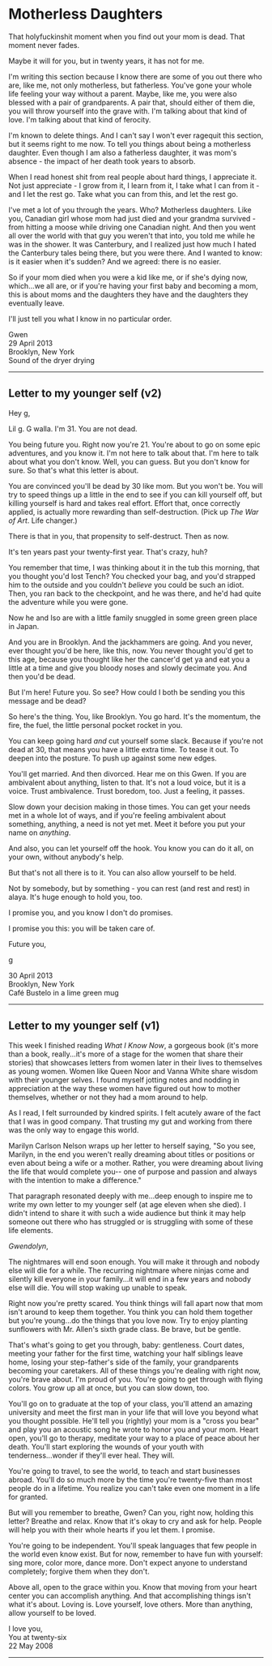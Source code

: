 Motherless Daughters
====================

That holyfuckinshit moment when you find out your mom is dead. That moment never fades.

Maybe it will for you, but in twenty years, it has not for me.

I'm writing this section because I know there are some of you out there who are, like me, not only motherless, but fatherless. You've gone your whole life feeling your way without a parent. Maybe, like me, you were also blessed with a pair of grandparents. A pair that, should either of them die, you will throw yourself into the grave with. I'm talking about that kind of love. I'm talking about that kind of ferocity.

I'm known to delete things. And I can't say I won't ever ragequit this section, but it seems right to me now. To tell you things about being a motherless daughter. Even though I am also a fatherless daughter, it was mom's absence - the impact of her death took years to absorb.

When I read honest shit from real people about hard things, I appreciate it. Not just appreciate - I grow from it, I learn from it, I take what I can from it - and I let the rest go. Take what you can from this, and let the rest go. 

I've met a lot of you through the years. Who? Motherless daughters. Like you, Canadian girl whose mom had just died and your grandma survived - from hitting a moose while driving one Canadian night. And then you went all over the world with that guy you weren't that into, you told me while he was in the shower. It was Canterbury, and I realized just how much I hated the Canterbury tales being there, but you were there. And I wanted to know: is it easier when it's sudden? And we agreed: there is no easier.

So if your mom died when you were a kid like me, or if she's dying now, which...we all are, or if you're having your first baby and becoming a mom, this is about moms and the daughters they have and the daughters they eventually leave.

I'll just tell you what I know in no particular order.

Gwen <br />
29 April 2013 <br />
Brooklyn, New York <br />
Sound of the dryer drying <br />

<hr />

Letter to my younger self (v2)
------------------------------

Hey g,

Lil g. G walla. I'm 31. You are not dead.

You being future you. Right now you're 21. You're about to go on some epic adventures, and you know it. I'm not here to talk about that. I'm here to talk about what you don't know. Well, you can guess. But you don't know for sure. So that's what this letter is about.

You are convinced you'll be dead by 30 like mom. But you won't be. You will try to speed things up a little in the end to see if you can kill yourself off, but killing yourself is hard and takes real effort. Effort that, once correctly applied, is actually more rewarding than self-destruction. (Pick up _The War of Art_. Life changer.)

There is that in you, that propensity to self-destruct. Then as now. 

It's ten years past your twenty-first year. That's crazy, huh?

You remember that time, I was thinking about it in the tub this morning, that you thought you'd lost Tench? You checked your bag, and you'd strapped him to the outside and you couldn't _believe_ you could be such an idiot. Then, you ran back to the checkpoint, and he was there, and he'd had quite the adventure while you were gone.

Now he and Iso are with a little family snuggled in some green green place in Japan. 

And you are in Brooklyn. And the jackhammers are going. And you never, ever thought you'd be here, like this, now. You never thought you'd get to this age, because you thought like her the cancer'd get ya and eat you a little at a time and give you bloody noses and slowly decimate you. And then you'd be dead.

But I'm here! Future you. So see? How could I both be sending you this message and be dead?

So here's the thing. You, like Brooklyn. You go hard. It's the momentum, the fire, the fuel, the little personal pocket rocket in you. 

You can keep going hard _and_ cut yourself some slack. Because if you're not dead at 30, that means you have a little extra time. To tease it out. To deepen into the posture. To push up against some new edges.

You'll get married. And then divorced. Hear me on this Gwen. If you are ambivalent about anything, listen to that. It's not a loud voice, but it is a voice. Trust ambivalence. Trust boredom, too. Just a feeling, it passes.

Slow down your decision making in those times. You can get your needs met in a whole lot of ways, and if you're feeling ambivalent about something, anything, a need is not yet met. Meet it before you put your name on _anything_.

And also, you can let yourself off the hook. You know you can do it all, on your own, without anybody's help.

But that's not all there is to it. You can also allow yourself to be held.

Not by somebody, but by something - you can rest (and rest and rest) in alaya. It's huge enough to hold you, too.

I promise you, and you know I don't do promises. 

I promise you this: you will be taken care of.

Future you,

g

30 April 2013 <br />
Brooklyn, New York <br />
Café Bustelo in a lime green mug <br />

<hr />

Letter to my younger self (v1)
------------------------------

This week I finished reading <em>What I Know Now</em>, a gorgeous book (it's more than a book, really...it's more of a stage for the women that share their stories) that showcases letters from women later in their lives to themselves as young women.  Women like Queen Noor and Vanna White share wisdom with their younger selves.  I found myself jotting notes and nodding in appreciation at the way these women have figured out how to mother themselves, whether or not they had a mom around to help.

As I read, I felt surrounded by kindred spirits.  I felt acutely aware of the fact that I was in good company.  That trusting my gut and working from there was the only way to engage this world.

Marilyn Carlson Nelson wraps up her letter to herself saying, "So you see, Marilyn, in the end you weren't really dreaming about titles or positions or even about being a wife or a mother.  Rather, you were dreaming about living the life that would complete you-- one of purpose and passion and always with the intention to make a difference."  

That paragraph resonated deeply with me...deep enough to inspire me to write my own letter to my younger self (at age eleven when she died).  I didn't intend to share it with such a wide audience but think it may help someone out there who has struggled or is struggling with some of these life elements.


_Gwendolyn_,

The nightmares will end soon enough.  You will make it through and nobody else will die for a while.  The recurring nightmare where ninjas come and silently kill everyone in your family...it will end in a few years and nobody else will die.  You will stop waking up unable to speak.

Right now you're pretty scared.  You think things will fall apart now that mom isn't around to keep them together.  You think you can hold them together but you're young...do the things that you love now.  Try to enjoy planting sunflowers with Mr. Allen's sixth grade class.  Be brave, but be gentle.

That's what's going to get you through, baby:  gentleness.  Court dates, meeting your father for the first time, watching your half siblings leave home, losing your step-father's side of the family, your grandparents becoming your caretakers.  All of these things you're dealing with right now, you're brave about.  I'm proud of you.  You're going to get through with flying colors.  You grow up all at once, but you can slow down, too.

You'll go on to graduate at the top of your class, you'll attend an amazing university and meet the first man in your life that will love you beyond what you thought possible.  He'll tell you (rightly) your mom is a "cross you bear" and play you an acoustic song he wrote to honor you and your mom.  Heart open, you'll go to therapy, meditate your way to a place of peace about her death.  You'll start exploring the wounds of your youth with tenderness...wonder if they'll ever heal.  They will.

You're going to travel, to see the world, to teach and start businesses abroad.  You'll do so much more by the time you're twenty-five than most people do in a lifetime.  You realize you can't take even one moment in a life for granted.

But will you remember to breathe, Gwen?  Can you, right now, holding this letter?  Breathe and relax.  Know that it's okay to cry and ask for help.  People will help you with their whole hearts if you let them.  I promise.

You're going to be independent.  You'll speak languages that few people in the world even know exist.  But for now, remember to have fun with yourself:  sing more, color more, dance more.  Don't expect anyone to understand completely; forgive them when they don't.

Above all, open to the grace within you.  Know that moving from your heart center you can accomplish anything.  And that accomplishing things isn't what it's about.  Loving is.  Love yourself, love others.  More than anything, allow yourself to be loved.

I love you,  <br />
You at twenty-six<br />
22 May 2008 <br />

<hr />